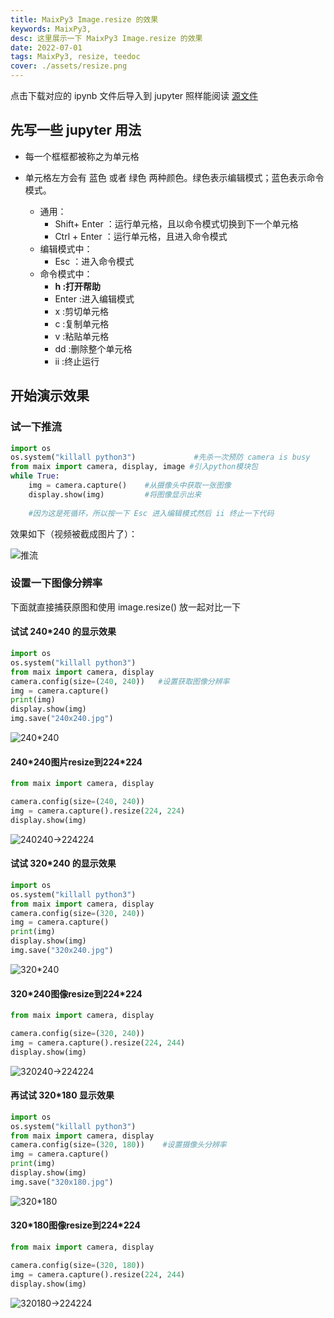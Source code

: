 ```yaml
---
title: MaixPy3 Image.resize 的效果
keywords: MaixPy3,
desc: 这里展示一下 MaixPy3 Image.resize 的效果
date: 2022-07-01
tags: MaixPy3, resize, teedoc
cover: ./assets/resize.png
---
```


点击下载对应的 ipynb 文件后导入到 jupyter 照样能阅读 [源文件](https://dl.sipeed.com/fileList/others/wiki_news/maixpy3_resize/camera_resize.ipynb)

<!-- more -->

## 先写一些 jupyter 用法

- 每一个框框都被称之为单元格

- 单元格左方会有 蓝色 或者 绿色 两种颜色。绿色表示编辑模式；蓝色表示命令模式。
    - 通用：
        - Shift+ Enter ：运行单元格，且以命令模式切换到下一个单元格
        - Ctrl + Enter ：运行单元格，且进入命令模式
    - 编辑模式中：
        - Esc       ：进入命令模式
    - 命令模式中：
        - **h    :打开帮助**
        - Enter :进入编辑模式
        - x    :剪切单元格
        - c    :复制单元格
        - v    :粘贴单元格
        - dd   :删除整个单元格
        - ii   :终止运行 

## 开始演示效果

### 试一下推流

```python
import os
os.system("killall python3")             #先杀一次预防 camera is busy
from maix import camera, display, image #引入python模块包
while True:
    img = camera.capture()    #从摄像头中获取一张图像
    display.show(img)         #将图像显示出来
    
    #因为这是死循环，所以按一下 Esc 进入编辑模式然后 ii 终止一下代码
```

效果如下（视频被截成图片了）：

![推流](./assets/forever_show.jpeg)

### 设置一下图像分辨率

下面就直接捕获原图和使用 image.resize() 放一起对比一下

#### 试试 240*240 的显示效果

``` python
import os
os.system("killall python3")
from maix import camera, display
camera.config(size=(240, 240))   #设置获取图像分辨率
img = camera.capture()
print(img)
display.show(img)
img.save("240x240.jpg")
```

![240*240](./assets/240_240.jpeg)

#### 240\*240图片resize到224\*224

```python
from maix import camera, display

camera.config(size=(240, 240))
img = camera.capture().resize(224, 224)
display.show(img)
```

![240*240->224*224](./assets/240_240_224_224.png)

#### 试试 320*240 的显示效果

```python
import os
os.system("killall python3")
from maix import camera, display
camera.config(size=(320, 240))
img = camera.capture()
print(img)
display.show(img)
img.save("320x240.jpg")
```

![320*240](./assets/320_240.jpeg)

#### 320\*240图像resize到224\*224

```python
from maix import camera, display

camera.config(size=(320, 240))
img = camera.capture().resize(224, 244)
display.show(img)
```

![320*240->224*224](./assets/320_240_224_224.png)

#### 再试试 320*180 显示效果

```python
import os
os.system("killall python3")
from maix import camera, display
camera.config(size=(320, 180))    #设置摄像头分辨率
img = camera.capture()
print(img)
display.show(img)
img.save("320x180.jpg")
```

![320*180](./assets/320_180.jpeg)

#### 320\*180图像resize到224\*224

```python
from maix import camera, display

camera.config(size=(320, 180))
img = camera.capture().resize(224, 244)
display.show(img)
```

![320*180->224*224](./assets/320_180_224_224.png)
